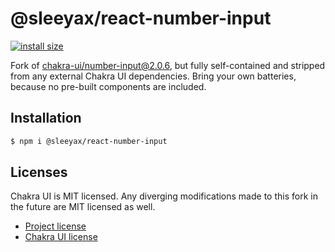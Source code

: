 # @sleeyax/react-number-input

[![install size](https://packagephobia.com/badge?p=@sleeyax/react-number-input@1.0.0)](https://packagephobia.com/result?p=@sleeyax/react-number-input@1.0.0)

Fork of [chakra-ui/number-input@2.0.6](https://github.com/chakra-ui/chakra-ui/tree/main/packages/number-input), but fully self-contained and stripped from any external Chakra UI dependencies. Bring your own batteries, because no pre-built components are included.

## Installation

```sh
$ npm i @sleeyax/react-number-input
```

## Licenses
Chakra UI is MIT licensed. Any diverging modifications made to this fork in the future are MIT licensed as well. 

* [Project license](./LICENSE)
* [Chakra UI license](https://github.com/chakra-ui/chakra-ui/blob/main/LICENSE)
